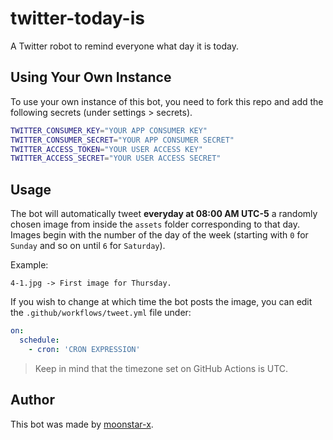 # twitter-today-is

A Twitter robot to remind everyone what day it is today.

## Using Your Own Instance

To use your own instance of this bot, you need to fork this repo and add the following secrets (under settings > secrets).

```bash
TWITTER_CONSUMER_KEY="YOUR APP CONSUMER KEY"
TWITTER_CONSUMER_SECRET="YOUR APP CONSUMER SECRET"
TWITTER_ACCESS_TOKEN="YOUR USER ACCESS KEY"
TWITTER_ACCESS_SECRET="YOUR USER ACCESS SECRET"
```

## Usage

The bot will automatically tweet **everyday at 08:00 AM UTC-5** a randomly chosen image from inside the `assets` folder corresponding to that day. Images begin with the number of the day of the week (starting with `0` for `Sunday` and so on until `6` for `Saturday`).

Example:

```text
4-1.jpg -> First image for Thursday.
```

If you wish to change at which time the bot posts the image, you can edit the `.github/workflows/tweet.yml` file under:

```yml
on:
  schedule:
    - cron: 'CRON EXPRESSION'
```

> Keep in mind that the timezone set on GitHub Actions is UTC.

## Author

This bot was made by [moonstar-x](https://github.com/moonstar-x).
